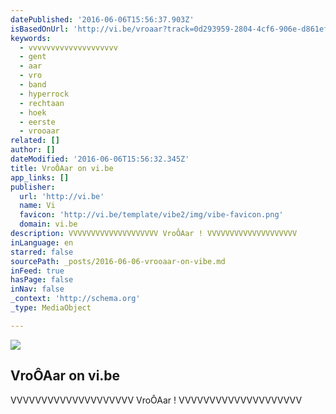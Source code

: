 ```yaml
---
datePublished: '2016-06-06T15:56:37.903Z'
isBasedOnUrl: 'http://vi.be/vroaar?track=0d293959-2804-4cf6-906e-d861ef70e628'
keywords:
  - vvvvvvvvvvvvvvvvvvvv
  - gent
  - aar
  - vro
  - band
  - hyperrock
  - rechtaan
  - hoek
  - eerste
  - vrooaar
related: []
author: []
dateModified: '2016-06-06T15:56:32.345Z'
title: VroÔAar on vi.be
app_links: []
publisher:
  url: 'http://vi.be'
  name: Vi
  favicon: 'http://vi.be/template/vibe2/img/vibe-favicon.png'
  domain: vi.be
description: VVVVVVVVVVVVVVVVVVVV VroÔAar ! VVVVVVVVVVVVVVVVVVVV
inLanguage: en
starred: false
sourcePath: _posts/2016-06-06-vrooaar-on-vibe.md
inFeed: true
hasPage: false
inNav: false
_context: 'http://schema.org'
_type: MediaObject

---
```

<article style=""><img src="https://s3-us-west-2.amazonaws.com/the-grid-img/p/cd3250faa768b585b307b8876b4edc4ea024f269.jpg" /><h1>VroÔAar on vi.be</h1><p>VVVVVVVVVVVVVVVVVVVV VroÔAar ! VVVVVVVVVVVVVVVVVVVV</p></article>